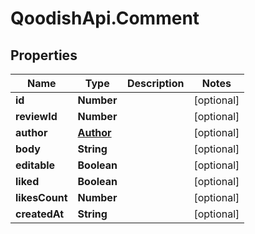 # QoodishApi.Comment

## Properties
Name | Type | Description | Notes
------------ | ------------- | ------------- | -------------
**id** | **Number** |  | [optional] 
**reviewId** | **Number** |  | [optional] 
**author** | [**Author**](Author.md) |  | [optional] 
**body** | **String** |  | [optional] 
**editable** | **Boolean** |  | [optional] 
**liked** | **Boolean** |  | [optional] 
**likesCount** | **Number** |  | [optional] 
**createdAt** | **String** |  | [optional] 


